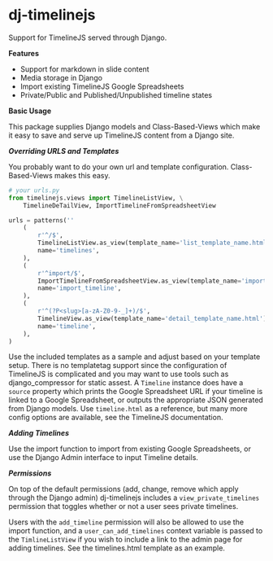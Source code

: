 dj-timelinejs
=============

Support for TimelineJS served through Django.

**Features**

* Support for markdown in slide content
* Media storage in Django
* Import existing TimelineJS Google Spreadsheets
* Private/Public and Published/Unpublished timeline states

**Basic Usage**

This package supplies Django models and Class-Based-Views which make it easy to
save and serve up TimelineJS content from a Django site.

***Overriding URLS and Templates***

You probably want to do your own url and template configuration. Class-Based-Views makes this easy.

```python
# your urls.py
from timelinejs.views import TimelineListView, \
    TimelineDeTailView, ImportTimelineFromSpreadsheetView

urls = patterns(''
    (
        r'^/$',
        TimelineListView.as_view(template_name='list_template_name.html'),
        name='timelines',
    ),
    (
        r'^import/$',
        ImportTimelineFromSpreadsheetView.as_view(template_name='import_template_name.html'),
        name='import_timeline',
    ),
    (
        r'^(?P<slug>[a-zA-Z0-9-_]+)/$',
        TimelineView.as_view(template_name='detail_template_name.html'),
        name='timeline',
    ),
)
```

Use the included templates as a sample and adjust based on your template setup.
There is no templatetag support since the configuration of TimelineJS is
complicated and you may want to use tools such as django_compressor for static
assest. A `Timeline` instance does have a `source` property which prints the
Google Spreadsheet URL if your timeline is linked to a Google Spreadsheet, or
outputs the appropriate JSON generated from Django models. Use `timeline.html`
as a reference, but many more config options are available, see the TimelineJS
documentation.

***Adding Timelines***

Use the import function to import from existing Google Spreadsheets, or use the
Django Admin interface to input Timeline details.

***Permissions***

On top of the default permissions (add, change, remove which apply through the
Django admin) dj-timelinejs includes a `view_private_timelines` permission that
toggles whether or not a user sees private timelines.

Users with the `add_timeline` permission will also be allowed to use the import
function, and a `user_can_add_timelines` context variable is passed to the
`TimlineListView` if you wish to include a link to the admin page for adding
timelines. See the timelines.html template as an example.


